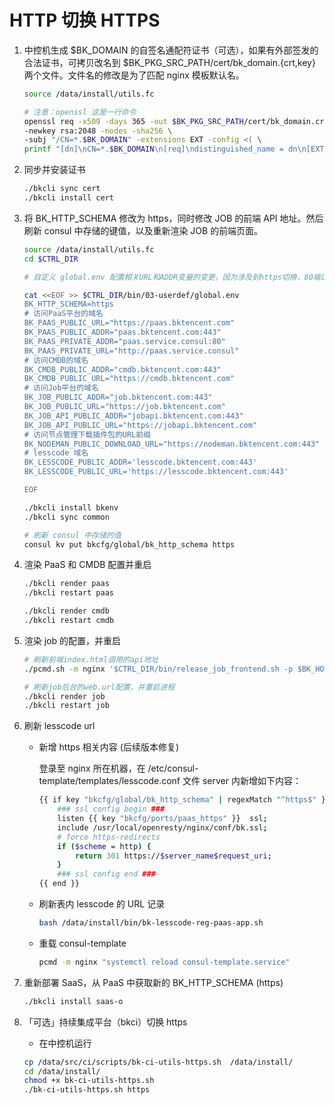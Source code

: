 # HTTP 切换 HTTPS

1. 中控机生成 $BK_DOMAIN 的自签名通配符证书（可选），如果有外部签发的合法证书，可拷贝改名到 $BK_PKG_SRC_PATH/cert/bk_domain.{crt,key} 两个文件。文件名的修改是为了匹配 nginx 模板默认名。

    ```bash
    source /data/install/utils.fc

    # 注意：openssl 这是一行命令
    openssl req -x509 -days 365 -out $BK_PKG_SRC_PATH/cert/bk_domain.crt -keyout   $BK_PKG_SRC_PATH/cert/bk_domain.key \
    -newkey rsa:2048 -nodes -sha256 \
    -subj "/CN=*.$BK_DOMAIN" -extensions EXT -config <( \
    printf "[dn]\nCN=*.$BK_DOMAIN\n[req]\ndistinguished_name = dn\n[EXT]\nsubjectAltName=DNS:*.$BK_DOMAIN\nkeyUsage=digitalSignature\nextendedKeyUsage=serverAuth")
    ```

2. 同步并安装证书

    ```bash
    ./bkcli sync cert
    ./bkcli install cert 
    ```

3. 将 BK_HTTP_SCHEMA 修改为 https，同时修改 JOB 的前端 API 地址。然后刷新 consul 中存储的键值，以及重新渲染 JOB 的前端页面。

    ```bash
    source /data/install/utils.fc
    cd $CTRL_DIR

    # 自定义 global.env 配置相关URL和ADDR变量的变更，因为涉及到https切换，80端口也需要改为443

    cat <<EOF >> $CTRL_DIR/bin/03-userdef/global.env 
    BK_HTTP_SCHEMA=https
    # 访问PaaS平台的域名
    BK_PAAS_PUBLIC_URL="https://paas.bktencent.com"
    BK_PAAS_PUBLIC_ADDR="paas.bktencent.com:443"
    BK_PAAS_PRIVATE_ADDR="paas.service.consul:80"
    BK_PAAS_PRIVATE_URL="http://paas.service.consul"
    # 访问CMDB的域名
    BK_CMDB_PUBLIC_ADDR="cmdb.bktencent.com:443"
    BK_CMDB_PUBLIC_URL="https://cmdb.bktencent.com"
    # 访问Job平台的域名
    BK_JOB_PUBLIC_ADDR="job.bktencent.com:443"
    BK_JOB_PUBLIC_URL="https://job.bktencent.com"
    BK_JOB_API_PUBLIC_ADDR="jobapi.bktencent.com:443"
    BK_JOB_API_PUBLIC_URL="https://jobapi.bktencent.com"
    # 访问节点管理下载插件包的URL前缀
    BK_NODEMAN_PUBLIC_DOWNLOAD_URL="https://nodeman.bktencent.com:443"
    # lesscode 域名
    BK_LESSCODE_PUBLIC_ADDR='lesscode.bktencent.com:443'
    BK_LESSCODE_PUBLIC_URL='https://lesscode.bktencent.com:443'

    EOF

    ./bkcli install bkenv
    ./bkcli sync common

    # 刷新 consul 中存储的值
    consul kv put bkcfg/global/bk_http_schema https
    ```

4. 渲染 PaaS 和 CMDB 配置并重启

    ```bash
    ./bkcli render paas
    ./bkcli restart paas

    ./bkcli render cmdb
    ./bkcli restart cmdb
    ```

5. 渲染 job 的配置，并重启

    ```bash
    # 刷新前端index.html调用的api地址
    ./pcmd.sh -m nginx '$CTRL_DIR/bin/release_job_frontend.sh -p $BK_HOME -s $BK_PKG_SRC_PATH -B $BK_PKG_SRC_PATH/backup -i $BK_JOB_API_PUBLIC_URL'

    # 刷新job后台的web.url配置，并重启进程
    ./bkcli render job
    ./bkcli restart job
    ```

6. 刷新 lesscode url

   - 新增 https 相关内容 (后续版本修复)
   
        登录至 nginx 所在机器，在 /etc/consul-template/templates/lesscode.conf 文件 server 内新增如下内容：

        ```bash
        {{ if key "bkcfg/global/bk_http_schema" | regexMatch "^https$" }}
            ### ssl config begin ###
            listen {{ key "bkcfg/ports/paas_https" }}  ssl;
            include /usr/local/openresty/nginx/conf/bk.ssl;
            # force https-redirects
            if ($scheme = http) {
                return 301 https://$server_name$request_uri;
            }
            ### ssl config end ###
        {{ end }}
        ```

    - 刷新表内 lesscode 的 URL 记录

        ```bash
        bash /data/install/bin/bk-lesscode-reg-paas-app.sh
        ```

    - 重载 consul-template

        ```bash
        pcmd -m nginx "systemctl reload consul-template.service"
        ```

7. 重新部署 SaaS，从 PaaS 中获取新的 BK_HTTP_SCHEMA (https)

    ```bash
    ./bkcli install saas-o 
    ```

8. 「可选」持续集成平台（bkci）切换 https
	
   - 在中控机运行
   ```bash
   cp /data/src/ci/scripts/bk-ci-utils-https.sh  /data/install/
   cd /data/install/
   chmod +x bk-ci-utils-https.sh
   ./bk-ci-utils-https.sh https
   ```
